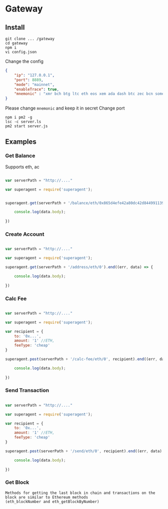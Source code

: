# Gateway 


## Install 

```
git clone ... /gateway
cd gateway
npm i
vi config.json
```

Change the config

```JSON
{
    "ip": "127.0.0.1",
    "port": 8889,
    "mode": "mainnet",
    "enableTrace": true,
    "mnemonic" : "xmr bch btg ltc eth eos xem ada dash btc zec bcn some"
}
```

Please change `mnemonic` and keep it in secret
Change port

```
npm i pm2 -g
lsc -c server.ls
pm2 start server.js
```


## Examples


### Get Balance

Supports eth, ac

```Javascript 

var serverPath = "http://...."

var superagent = require('superagent');


superagent.get(serverPath + '/balance/eth/0x865d4efe42a80dc42d8449911392fc25ac951c8c').end((err, data) => {

    console.log(data.body);
    
})

```


### Create Account

```Javascript 

var serverPath = "http://...."

var superagent = require('superagent');

superagent.get(serverPath + '/address/eth/0').end((err, data) => {

    console.log(data.body);
    
})

```


### Calc Fee

```Javascript 

var serverPath = "http://...."

var superagent = require('superagent');

var recipient = {
    to: '0x...',
    amount: '1' //ETH,
    feeType: 'cheap'
}

superagent.post(serverPath + '/calc-fee/eth/0', recipient).end((err, data) => {

    console.log(data.body);
    
})

```

### Send Transaction

```Javascript 

var serverPath = "http://...."

var superagent = require('superagent');

var recipient = {
    to: '0x...',
    amount: '1' //ETH,
    feeType: 'cheap'
}

superagent.post(serverPath + '/send/eth/0', recipient).end((err, data) => {

    console.log(data.body);
    
})
```

### Get Block
```
Methods for getting the last block in chain and transactions on the block are similar to Ethereum methods
(eth_blockNumber and eth_getBlockByNumber)
```
